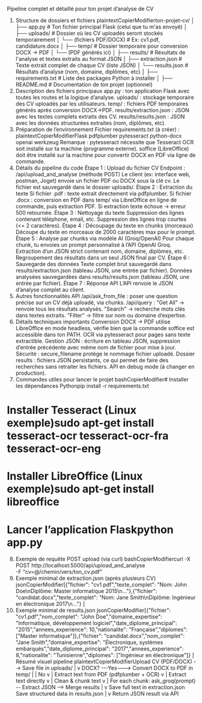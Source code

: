Pipeline complet et détaillé pour ton projet d’analyse de CV
1. Structure de dossiers et fichiers
plaintextCopierModifierton-projet-cv/
│
├── app.py                      # Ton fichier principal Flask (celui que tu m'as envoyé)
│
├── uploads/                    # Dossier où les CV uploadés seront stockés temporairement
│   └── (fichiers PDF/DOCX)     # Ex: cv1.pdf, candidature.docx
│
├── temp/                       # Dossier temporaire pour conversion DOCX -> PDF
│   └── (PDF générés ici)
│
├── results/                    # Résultats de l'analyse et textes extraits au format JSON
│   ├── extraction.json         # Texte extrait complet de chaque CV (liste JSON)
│   └── results.json            # Résultats d’analyse (nom, domaine, diplômes, etc)
│
├── requirements.txt            # Liste des packages Python à installer
│
├── README.md                   # Documentation de ton projet (optionnel)
2. Description des fichiers principaux
app.py : ton application Flask avec toutes les routes et la logique d’analyse.
uploads/ : stockage temporaire des CV uploadés par les utilisateurs.
temp/ : fichiers PDF temporaires générés après conversion DOCX->PDF.
results/extraction.json : JSON avec les textes complets extraits des CV.
results/results.json : JSON avec les données structurées extraites (nom, diplômes, etc).
3. Préparation de l’environnement
Fichier requirements.txt (à créer) :
plaintextCopierModifierFlask
pdfplumber
pytesseract
python-docx
openai
werkzeug
Remarque :
pytesseract nécessite que Tesseract OCR soit installé sur ta machine (programme externe).
soffice (LibreOffice) doit être installé sur la machine pour convertir DOCX en PDF via ligne de commande.
4. Détails du pipeline du code
Étape 1 : Upload du fichier CV
Endpoint : /api/upload_and_analyse (méthode POST)
Le client (ex: interface web, postman, Joget) envoie un fichier PDF ou DOCX sous la clé cv.
Le fichier est sauvegardé dans le dossier uploads/.
Étape 2 : Extraction du texte
Si fichier .pdf : texte extrait directement via pdfplumber.
Si fichier .docx : conversion en PDF dans temp/ via LibreOffice en ligne de commande, puis extraction PDF.
Si extraction texte échoue → erreur 500 retournée.
Étape 3 : Nettoyage du texte
Suppression des lignes contenant téléphone, email, etc.
Suppression des lignes trop courtes (<= 2 caractères).
Étape 4 : Découpage du texte en chunks (morceaux)
Découpe du texte en morceaux de 2000 caractères max pour le prompt.
Étape 5 : Analyse par chunks via modèle AI (Groq/OpenAI)
Pour chaque chunk, tu envoies un prompt personnalisé à l’API OpenAI Groq.
Extraction d’un JSON strict contenant nom, domaine, diplômes, etc.
Regroupement des résultats dans un seul JSON final par CV.
Étape 6 : Sauvegarde des données
Texte complet brut sauvegardé dans results/extraction.json (tableau JSON, une entrée par fichier).
Données analysées sauvegardées dans results/results.json (tableau JSON, une entrée par fichier).
Étape 7 : Réponse API
L’API renvoie le JSON d’analyse complet au client.
5. Autres fonctionnalités API
/api/ask_from_file : poser une question précise sur un CV déjà uploadé, via chunks.
/api/query :
"Get All" → renvoie tous les résultats analysés.
"Search" → recherche mots clés dans textes extraits.
"Filter" → filtre sur nom ou domaine d’expertise.
6. Détails techniques importants
Conversion DOCX → PDF utilise LibreOffice en mode headless, vérifie bien que la commande soffice est accessible dans ton PATH.
OCR via pytesseract pour pages sans texte extractible.
Gestion JSON : écriture en tableau JSON, suppression d’entrée précédente avec même nom de fichier pour mise à jour.
Sécurité : secure_filename protège le nommage fichier uploadé.
Dossier results : fichiers JSON persistants, ce qui permet de faire des recherches sans retraiter les fichiers.
API en debug mode (à changer en production).
7. Commandes utiles pour lancer le projet
bashCopierModifier# Installer les dépendances Pythonpip install -r requirements.txt
# Installer Tesseract (Linux exemple)sudo apt-get install tesseract-ocr tesseract-ocr-fra tesseract-ocr-eng
# Installer LibreOffice (Linux exemple)sudo apt-get install libreoffice
# Lancer l’application Flaskpython app.py
8. Exemple de requête POST upload (via curl)
bashCopierModifiercurl -X POST http://localhost:5000/api/upload_and_analyse \
  -F "cv=@/chemin/vers/ton_cv.pdf" 
9. Exemple minimal de extraction.json (après plusieurs CV)
jsonCopierModifier[{"fichier": "cv1.pdf","texte_complet": "Nom: John Doe\nDiplôme: Master informatique 2015\n..."},{"fichier": "candidat.docx","texte_complet": "Nom: Jane Smith\nDiplôme: Ingénieur en électronique 2017\n..."} ] 
10. Exemple minimal de results.json
jsonCopierModifier[{"fichier": "cv1.pdf","nom_complet": "John Doe","domaine_expertise": "Informatique, développement logiciel","date_diplome_principal": "2015","annees_experience": 10,"nationalite": "Française","diplomes": ["Master informatique"]},{"fichier": "candidat.docx","nom_complet": "Jane Smith","domaine_expertise": "Électronique, systèmes embarqués","date_diplome_principal": "2017","annees_experience": 8,"nationalite": "Tunisienne","diplomes": ["Ingénieur en électronique"]} ] 
Résumé visuel pipeline
plaintextCopierModifierUpload CV (PDF/DOCX)  --> Save file in uploads/
          |
          v
 DOCX? ---Yes---> Convert DOCX to PDF in temp/
          |               |
          No              v
          |       Extract text from PDF (pdfplumber + OCR)
          v               |
  Extract text directly    v
          |       Clean & chunk text
          v               |
      For each chunk: ask_groq(prompt) -- Extract JSON --> Merge results
          |
          v
 Save full text in extraction.json
 Save structured data in results.json
          |
          v
     Return JSON result via API
